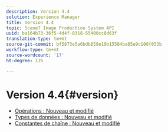 ```yaml
---
description: Version 4.4
solution: Experience Manager
title: Version 4.4
topic: Scene7 Image Production System API
uuid: ba164b73-36f5-4d4f-8318-55400cc8d63f
translation-type: tm+mt
source-git-commit: bf5873e5a6bdb859e19b15584ba85e9c106f853b
workflow-type: tm+mt
source-wordcount: '17'
ht-degree: 11%

---
```



# Version 4.4{#version}

* [Opérations : Nouveau et modifié](r-4-4-operations.md)
* [Types de données : Nouveau et modifié](r-4-4-types.md)
* [Constantes de chaîne : Nouveau et modifié](r-4-4-string-constants.md)

